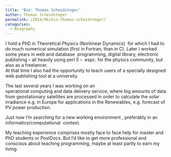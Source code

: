 ```yaml
---
title: 'Bio: Thomas Scheidsteger'
author: Thomas Scheidsteger
permalink: /2014/06/bio-thomas-scheidsteger/
categories:
  - Biography
---
```

I hold a PhD in Theoretical Physics (Nonlinear Dynamics)  for which I had to do much numerical simulation (first in Fortran; than in C). Later I worked some years in web and database  programming, digital library, electronic publishing &#8211; all heavily using perl 5 &#8211;  espc. for the physics community, but also as a freelancer.  
At that time I also had the opportunity to teach users of a specially designed web publishing tool at a university.

The last several years I was working on an  
operational computing and data delivery service, where big amounts of data from geostationary satellites are processed in order to calculate the solar irradiance e.g. in Europe for applications in the Renewables, e.g. forecast of PV power production.

Just now I&#8217;m searching for a new working environment , preferably in an informatics/computational  context.

My teaching experience comprises mostly face to face help for master and PhD students or PostDocs. But I&#8217;d like to get more professional and conscious about teaching programming, maybe at least partly to earn my living.
